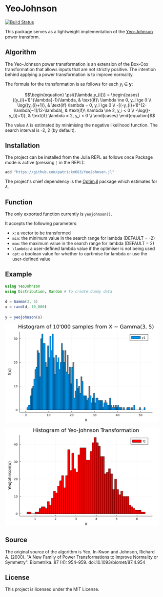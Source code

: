 # YeoJohnson

[![Build Status](https://github.com/patrickm663/YeoJohnson.jl/actions/workflows/CI.yml/badge.svg?branch=main)](https://github.com/patrickm663/YeoJohnson.jl/actions/workflows/CI.yml?query=branch%3Amain)

This package serves as a lightweight implementation of the [Yeo-Johnson](https://en.wikipedia.org/wiki/Power_transform#Yeo%E2%80%93Johnson_transformation) power transform.

## Algorithm
The Yeo-Johnson power transformation is an extension of the Box-Cox transformation that allows inputs that are not strictly positive. The intention behind applying a power transformation is to improve normality.

The formula for the transformation is as follows for each $y_{i}$ $\in$ $\mathbf{y}$:

$$\begin{equation}
\psi{(\lambda,y_{i})} =
    \begin{cases}
      ((y_{i}+1)^{\lambda}-1)/\lambda, & \text{if}\ \lambda \ne 0, y_i \ge 0 \\
      \log{(y_{i}+1)}, & \text{if} \lambda = 0, y_i \ge 0 \\
      -[(-y_{i}+1)^{2-\lambda}-1]/(2-\lambda), & \text{if}\ \lambda \ne 2, y_i < 0 \\
      -\log{(-y_{i}+1)}, & \text{if} \lambda = 2, y_i < 0 \\
    \end{cases}
    \end{equation}$$

The value $\lambda$ is estimated by minimising the negative likelihood function. The search interval is -2, 2 (by default).

## Installation
The project can be installed from the Julia REPL as follows once Package mode is active (pressing `]` in the REPL):
```julia
add "https://github.com/patrickm663/YeoJohnson.jl"
```
The project's chief dependency is the [Optim.jl](https://github.com/JuliaNLSolvers/Optim.jl) package which estimates for $\lambda$.

## Function
The only exported function currently is `yeojohnson()`.

It accepts the following parameters:
- `x`: a vector to be transformed
- `min`: the minimum value in the search range for lambda (DEFAULT = -2)
- `max`: the maximum value in the search range for lambda (DEFAULT = 2)
- `\lambda`: a user-defined lambda value if the optimiser is not being used
- `opt`: a boolean value for whether to oprtimise for lambda or use the user-defined value

## Example

```julia
using YeoJohnson
using Distribution, Random # To create dummy data

d = Gamma(3, 5)
x = rand(d, 10_000)

y = yeojohnson(x)
```
![Untransformed Gamma](/images/untransformed_gamma.png)

![Transformed Gamma](/images/transformed_gamma.png)

## Source
The original source of the algorithm is Yeo, In-Kwon and Johnson, Richard A. (2000). "A New Family of Power Transformations to Improve Normality or Symmetry". Biometrika. 87 (4): 954–959. doi:10.1093/biomet/87.4.954

## License
This project is licensed under the MIT License.

